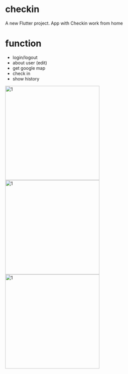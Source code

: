 # checkin
A new Flutter project.
App with Checkin work from home
# function
- login/logout
- about user (edit)
- get google map
- check in
- show history

<img width="300" alt="1" src="https://user-images.githubusercontent.com/40853593/124621283-5959eb00-dea4-11eb-9691-558036beea6f.jpg"> <img width="300" alt="1" src="https://user-images.githubusercontent.com/40853593/124621304-5c54db80-dea4-11eb-9621-7b20b0be43a0.jpg"> <img width="300" alt="1" src="https://user-images.githubusercontent.com/40853593/124621328-624abc80-dea4-11eb-9fa3-44497709f1f0.jpg">
